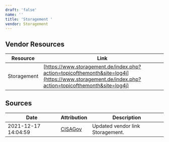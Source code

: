 ```yaml
---
draft: 'false'
name: ''
title: 'Storagement '
vendor: Storagement
---
```


## Vendor Resources
| Resource | Link |
| --- | --- |
| Storagement | [https://www.storagement.de/index.php?action=topicofthemonth&site=log4j](https://www.storagement.de/index.php?action=topicofthemonth&site=log4j) |



## Sources
| Date | Attribution | Description |
| --- | --- | --- |
| 2021-12-17 14:04:59 | [CISAGov](https://raw.githubusercontent.com/cisagov/log4j-affected-db/develop/README.md) | Updated vendor link Storagement.  |
